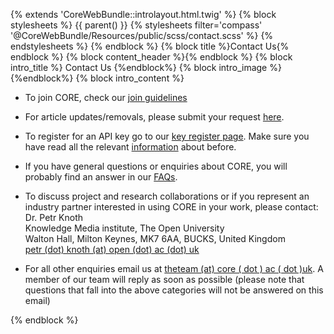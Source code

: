 {% extends 'CoreWebBundle::introlayout.html.twig' %} {% block stylesheets %} {{ parent() }} {% stylesheets filter='compass' '@CoreWebBundle/Resources/public/scss/contact.scss' %}   {% endstylesheets %} {% endblock %} {% block title %}Contact Us{% endblock %} {% block content\_header %}{% endblock %} {% block intro\_title %} Contact Us {%endblock%} {% block intro\_image %} {%endblock%} {% block intro\_content %}

*   To join CORE, check our [join guidelines](https://core.ac.uk/join)
*   For article updates/removals, please submit your request [here](https://core.ac.uk/article-update).
*   To register for an API key go to our [key register page](https://core.ac.uk/api-keys/register). Make sure you have read all the relevant [information](https://core.ac.uk/services#api) about before.
*   If you have general questions or enquiries about CORE, you will probably find an answer in our [FAQs](https://core.ac.uk/about#faqs).
*   To discuss project and research collaborations or if you represent an industry partner interested in using CORE in your work, please contact:  
    Dr. Petr Knoth  
    Knowledge Media institute, The Open University  
    Walton Hall, Milton Keynes, MK7 6AA, BUCKS, United Kingdom  
    [petr (dot) knoth (at) open (dot) ac (dot) uk](mailto:ppppp-fix-this-ppp@open.ac.uk)  
    
*   For all other enquiries email us at [theteam (at) core ( dot ) ac ( dot )uk](mailto:theteam@c%6Fre.ac.u%6B). A member of our team will reply as soon as possible (please note that questions that fall into the above categories will not be answered on this email)

{% endblock %}